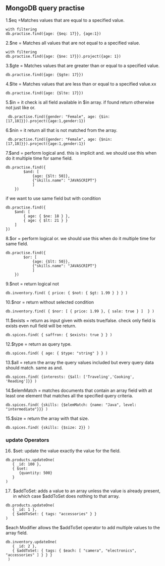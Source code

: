 ## MongoDB query practise

1.$eq =Matches values that are equal to a specified value.

```
with filtering
db.practise.find({age: {$eq: 17}}, {age:1})
```

2.$ne = Matches all values that are not equal to a specified value.

```
with filtering
db.practise.find({age: {$ne: 17}}).project({age: 1})
```

3.$gte =
Matches values that are greater than or equal to a specified value.

```
db.practise.find({age: {$gte: 17}})
```

4.$lte = Matches values that are less than or equal to a specified value.xx

```
db.practise.find({age: {$lte: 17}})
```

5.$in = it check is all field available in $in array. if found return otherwise not just like or.

```
 db.practise.find({gender: "Female", age: {$in:[17,18]}}).project({age:1,gender:1})
```

6.$nin = it return all that is not matched from the array.

```
 db.practise.find({gender: "Female", age: {$nin:[17,18]}}).project({age:1,gender:1})
```

7.$and = perform logical and. this is implicit and. we should use this when do it multiple time for same field.

```
db.practise.find({
        $and: [
            {age: {$lt: 50}},
            {"skills.name": "JAVASCRIPT"}
            ]
    })
```

if we want to use same field but with condition

```
db.practise.find({
    $and: [
        { age: { $ne: 18 } },
        { age: { $lt: 21 } }
    ]
})
```

8.$or = perform logical or. we should use this when do it multiple time for same field.

```
db.practise.find({
        $or: [
            {age: {$lt: 50}},
            {"skills.name": "JAVASCRIPT"}
            ]
    })
```

9.$not = return logical not

```
db.inventory.find( { price: { $not: { $gt: 1.99 } } } )
```

10.$nor = return without selected condition

```
db.inventory.find( { $nor: [ { price: 1.99 }, { sale: true } ]  } )
```

11.$exists = return as input given with exists true/false. check only field is exists even null field will be return.

```
db.spices.find( { saffron: { $exists: true } } )
```

12.$type = return as query type.

```
db.spices.find( { age: { $type: "string" } } )
```

13.$all = return the array the query values included but every query data should match. same as and.

```
db.spices.find( {interests: {$all: ['Traveling','Cooking', 'Reading']}} )
```

14.$elemMatch = matches documents that contain an array field with at least one element that matches all the specified query criteria.

```
db.spices.find( {skills: {$elemMatch: {name: "Java", level: "intermediate"}}} )
```

15.$size = return the array with that size.

```
db.spices.find( {skills: {$size: 2}} )
```

### update Operators

16. $set: update the value exactly the value for the field.

```
db.products.updateOne(
   { _id: 100 },
   { $set:
      {quantity: 500}
   }
)
```

17. $addToSet: adds a value to an array unless the value is already present, in which case $addToSet does nothing to that array.

```
db.products.updateOne(
   { _id: 1 },
   { $addToSet: { tags: "accessories" } }
)
```

$each Modifier allows the $addToSet operator to add multiple values to the array field.

```
db.inventory.updateOne(
   { _id: 2 },
   { $addToSet: { tags: { $each: [ "camera", "electronics", "accessories" ] } } }
 )
```
